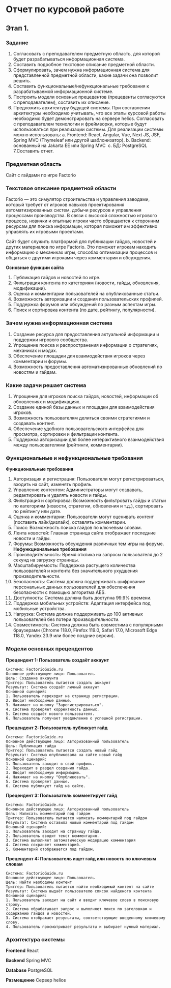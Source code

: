 # Отчет по курсовой работе
## Этап 1.
### Задание
1. Согласовать с преподавателем предметную область, для которой будет разрабатываться информационная система.
2. Составить подробное текстовое описание предметной области.
3. Сформулировать, зачем нужна информационная система для представленной предметной области, какие задачи она позволит решить.
4. Составить функциональные/нефункциональные требования к разрабатываемой информационной системе.
5. Построить модели основных прецедентов (прецеденты согласуются с преподавателем), составить их описание.
6. Предложить архитектуру будущей системы. При составлении архитектуры необходимо учитывать, что все этапы курсовой работы необходимо будет демонстрировать на сервере helios. Согласовать с преподавателем технологии и фреймворки, которые будут использоваться при реализации системы. Для реализации системы можно использовать:
    a. Frontend: React, Angular, Vue, Next JS, JSF, Spring MVC (Thymeleaf или другой шаблонизатор).
    b. Backend: основанный на Jakarta EE или Spring MVC
​​​    ​​​c. БД: PostgreSQL
7.Составить отчет.
### Предметная область
Сайт с гайдами по игре Factorio
### Текстовое описание предметной области
Factorio — это симулятор строительства и управления заводами, который требует от игроков навыков проектирования автоматизированных систем, добычи ресурсов и управления процессами производства. В связи с высокой сложностью игрового процесса, новички и опытные игроки часто обращаются к сторонним ресурсам для поиска информации, которая поможет им эффективно управлять их игровыми проектами.

Сайт будет служить платформой для публикации гайдов, новостей и других материалов по игре Factorio. Это поможет игрокам находить информацию о механиках игры, способах оптимизации процессов и общаться с другими игроками через комментарии и обсуждения.

**Основные функции сайта**
1. Публикация гайдов и новостей по игре. 
2. Фильтрация контента по категориям (новости, гайды, обновления, модификации). 
3. Оценка и комментарии пользователей на опубликованные статьи.
4. Возможность авторизации и создания пользовательских профилей.
5. Поддержка форумов или обсуждений по разным аспектам игры.
6. Поиск и сортировка контента (по дате, рейтингу, популярности).
### Зачем нужна информационная система
1. Создание ресурса для предоставления актуальной информации и поддержки игрового сообщества. 
2. Упрощение поиска и распространения информации о стратегиях, механиках и модах.
3. Обеспечение площадки для взаимодействия игроков через комментарии и форумы.
4. Возможность предоставления автоматизированных обновлений по новостям и гайдам.
### Какие задачи решает система
1. Упрощение для игроков поиска гайдов, новостей, информации об обновлениях и модификациях.
2. Создание единой базы данных и площадки для взаимодействия игроков.
3. Возможность пользователям делиться своими стратегиями и создавать контент.
4. Обеспечение удобного пользовательского интерфейса для просмотра, сортировки и фильтрации контента.
5. Поддержка авторизации для более интерактивного взаимодействия между пользователями (рейтинги, комментарии).
### Функциональные и нефункциональные требования
**Функциональные требования**
1. Авторизация и регистрация: Пользователи могут регистрироваться, входить на сайт, изменять профиль.
2. Управление контентом: Администраторы могут создавать, редактировать и удалять новости и гайды.
3. Фильтрация и сортировка: Возможность фильтровать гайды и статьи по категориям (новости, стратегии, обновления и т.д.), сортировать по рейтингу или дате.
4. Оценка и комментарии: Пользователи могут оценивать контент (поставить лайк/дизлайк), оставлять комментарии.
5. Поиск: Возможность поиска гайдов по ключевым словам.
6. Лента новостей: Главная страница сайта отображает последние новости и гайды.
7. Форумы: Возможность обсуждения различных тем игры на форуме.
**Нефункциональные требования**
1. Производительность: Время отклика на запросы пользователя до 2 секунд на загрузку страницы.
2. Масштабируемость: Поддержка растущего количества пользователей и контента без значительного ухудшения производительности.
3. Безопасность: Система должна поддерживать шифрование персональных данных пользователей для обеспечения безопасности с помощью алгоритма AES.
4. Доступность: Система должна быть доступна 99.9% времени.
5. Поддержка мобильных устройств: Адаптация интерфейса под мобильные устройства.
6. Нагрузка: Система должна поддерживать до 100 активных пользователей без потери производительности.
7. Совместимость: Система должна быть совместима с популярными браузерами (Chrome 118.0, Firefox 119.0, Safari 17.0, Microsoft Edge 118.0, Yandex 23.9 или более поздние версии).
### Модели основных прецендентов
**Прецендент 1: Пользователь создаёт аккаунт**
```
Система: FactorioGuide.ru
Основное действующее лицо: Пользователь
Цель: Создание аккаунта
Триггер: Пользователь пытается создать аккаунт
Результат: Система создаёт личный аккаунт
Основной сценарий:
1. Пользователь переходит на страницу регистрации.
2. Вводит необходимые данные.
3. Нажимает на кнопку "Зарегистрироваться".
4. Система проверяет корректность данных.
5. Система создаёт нового пользователя.
6. Пользователь получает уведомление о успешной регистрации.
```
**Прецендент 2: Пользователь публикует гайд**
```
Система: FactorioGuide.ru
Основное действующее лицо: Авторизованный пользователь
Цель: Публикация гайда
Триггер: Пользователь пытается создать новый гайд
Результат: Система опубликовала на сайте новый гайд
Основной сценарий:
1. Пользователь заходит в свой профиль.
2. Переходит в раздел создания гайда.
3. Вводит необходимую информацию.
4. Нажимает на кнопку "Опубликовать".
5. Система проверяет данные.
6. Система публикует гайд на сайте.
```
**Прецендент 3: Пользователь комментирует гайд**
```
Система: FactorioGuide.ru
Основное действующее лицо: Авторизованный пользователь
Цель: Написать комментарий под гайдом
Триггер: Пользователь пытается написать комментарий под гайдом
Результат: Система оставила новый комментарий под гайдом 
Основной сценарий:
1. Пользователь заходит на страницу гайда.
2. Пользователь вводит текст комментария.
3. Система выполняет автоматическую модерацию комментария
4. Система сохраняет комментарий.
5. Комментарий отображается под гайдом.
```
**Прецендент 4: Пользователь ищет гайд или новость по ключевым словам**
```
Система: FactorioGuide.ru
Основное действующее лицо: Пользователь
Цель: Найти неободимы контент
Триггер: Пользователь пытается найти необходимый контент на сайте
Результат: Система выдаёт пользователю список найденого контента 
Основной сценарий:
1. Пользователь заходит на сайт и вводит ключевое слово в поисковую строку.
2. Система обрабатывает запрос и выполняет поиск по заголовкам и содержанию гайдов и новостей.
3. Система отображает результаты, соответствующие введенному ключевому слову.
4. Пользователь просматривает результаты и выбирает нужный материал.
```
### Архитектура системы
**Frontend**
React

**Backend**
Spring MVC

**Database**
PostgreSQL

**Размещение**
Сервер helios